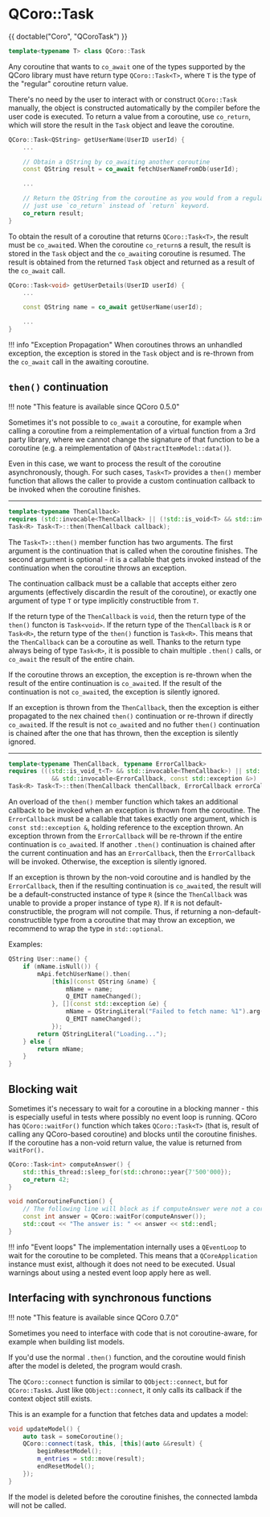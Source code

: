 <!--
SPDX-FileCopyrightText: 2022 Daniel Vrátil <dvratil@kde.org>

SPDX-License-Identifier: GFDL-1.3-or-later
-->

# QCoro::Task

{{ doctable("Coro", "QCoroTask") }}

```cpp
template<typename T> class QCoro::Task
```

Any coroutine that wants to `co_await` one of the types supported by the QCoro library must have
return type `QCoro::Task<T>`, where `T` is the type of the "regular" coroutine return value.

There's no need by the user to interact with or construct `QCoro::Task` manually, the object is
constructed automatically by the compiler before the user code is executed. To return a value
from a coroutine, use `co_return`, which will store the result in the `Task` object and leave
the coroutine.

```cpp
QCoro::Task<QString> getUserName(UserID userId) {
    ...

    // Obtain a QString by co_awaiting another coroutine
    const QString result = co_await fetchUserNameFromDb(userId);

    ...

    // Return the QString from the coroutine as you would from a regular function,
    // just use `co_return` instead of `return` keyword.
    co_return result;
}
```

To obtain the result of a coroutine that returns `QCoro::Task<T>`, the result must be `co_await`ed.
When the coroutine `co_return`s a result, the result is stored in the `Task` object and the `co_await`ing
coroutine is resumed. The result is obtained from the returned `Task` object and returned as a result
of the `co_await` call.

```cpp
QCoro::Task<void> getUserDetails(UserID userId) {
    ...

    const QString name = co_await getUserName(userId);

    ...
}
```

!!! info "Exception Propagation"
    When coroutines throws an unhandled exception, the exception is stored in the `Task` object and
    is re-thrown from the `co_await` call in the awaiting coroutine.

## `then()` continuation

!!! note "This feature is available since QCoro 0.5.0"

Sometimes it's not possible to `co_await` a coroutine, for example when calling a coroutine from a
reimplementation of a virtual function from a 3rd party library, where we cannot change the signature
of that function to be a coroutine (e.g. a reimplementation of `QAbstractItemModel::data()`).

Even in this case, we want to process the result of the coroutine asynchronously, though. For such
cases, `Task<T>` provides a `then()` member function that allows the caller to provide a custom
continuation callback to be invoked when the coroutine finishes.

---

```cpp
template<typename ThenCallback>
requires (std::invocable<ThenCallback> || (!std::is_void<T> && std::invocable<ThenCallback, T>))
Task<R> Task<T>::then(ThenCallback callback);
```

The `Task<T>::then()` member function has two arguments. The first argument is the continuation
that is called when the coroutine finishes. The second argument is optional - it is a callable
that gets invoked instead of the continuation when the coroutine throws an exception.

The continuation callback must be a callable that accepts either zero arguments (effectively
discardin the result of the coroutine), or exactly one argument of type `T` or type implicitly
constructible from `T`.

If the return type of the `ThenCallback` is `void`, then the return type of the `then()` functon is
`Task<void>`. If the return type of the `ThenCallback` is `R` or `Task<R>`, the return type of the
`then()` function is `Task<R>`. This means that the `ThenCallback` can be a coroutine as well. Thanks
to the return type always being of type `Task<R>`, it is possible to chain multiple `.then()` calls,
or `co_await` the result of the entire chain.

If the coroutine throws an exception, the exception is re-thrown when the result of the entire
continuation is `co_await`ed. If the result of the continuation is not `co_await`ed, the exception
is silently ignored.

If an exception is thrown from the `ThenCallback`, then the exception is either propagated to the nex
chained `then()` continuation or re-thrown if directly `co_await`ed. If the result is not `co_await`ed
and no futher `then()` continuation is chained after the one that has thrown, then the exception is
silently ignored.

---

```cpp
template<typename ThenCallback, typename ErrorCallback>
requires (((std::is_void_t<T> && std::invocable<ThenCallback>) || std::invocable<ThenCallback, T>)
            && std::invocable<ErrorCallback, const std::exception &>)
Task<R> Task<T>::then(ThenCallback thenCallback, ErrorCallback errorCallback);
```

An overload of the `then()` member function which takes an additional callback to be invoked when
an exception is thrown from the coroutine. The `ErrorCallback` must be a callable that takes exactly
one argument, which is `const std::exception &`, holding reference to the exception thrown. An exception
thrown from the `ErrorCallback` will be re-thrown if the entire continuation is `co_await`ed. If another
`.then()` continuation is chained after the current continuation and has an `ErrorCallback`, then the
`ErrorCallback` will be invoked. Otherwise, the exception is silently ignored.

If an exception is thrown by the non-void coroutine and is handled by the `ErrorCallback`, then if the
resulting continuation is `co_await`ed, the result will be a default-constructed instance of type `R`
(since the `ThenCallback` was unable to provide a proper instance of type `R`). If `R` is not default-
constructible, the program will not compile. Thus, if returning a non-default-constructible type from
a coroutine that may throw an exception, we recommend to wrap the type in `std::optional`.

Examples:

```cpp
QString User::name() {
    if (mName.isNull()) {
        mApi.fetchUserName().then(
            [this](const QString &name) {
                mName = name;
                Q_EMIT nameChanged();
            }, [](const std::exception &e) {
                mName = QStringLiteral("Failed to fetch name: %1").arg(e.what());
                Q_EMIT nameChanged();
            });
        return QStringLiteral("Loading...");
    } else {
        return mName;
    }
}
```

## Blocking wait

Sometimes it's necessary to wait for a coroutine in a blocking manner - this is especially useful
in tests where possibly no event loop is running. QCoro has `QCoro::waitFor()` function
which takes `QCoro::Task<T>` (that is, result of calling any QCoro-based coroutine) and blocks
until the coroutine finishes. If the coroutine has a non-void return value, the value is returned
from `waitFor().`

```cpp
QCoro::Task<int> computeAnswer() {
    std::this_thread::sleep_for(std::chrono::year{7'500'000});
    co_return 42;
}

void nonCoroutineFunction() {
    // The following line will block as if computeAnswer were not a coroutine.
    const int answer = QCoro::waitFor(computeAnswer());
    std::cout << "The answer is: " << answer << std::endl;
}
```

!!! info "Event loops"
    The implementation internally uses a `QEventLoop` to wait for the coroutine to be completed.
    This means that a `QCoreApplication` instance must exist, although it does not need to be
    executed. Usual warnings about using a nested event loop apply here as well.

## Interfacing with synchronous functions

!!! note "This feature is available since QCoro 0.7.0"

Sometimes you need to interface with code that is not coroutine-aware, for example when building list models.

If you'd use the normal `.then()` function, and the coroutine would finish after the model is deleted, the program would crash.

The `QCoro::connect` function is similar to `QObject::connect`,
but for `QCoro::Task`s.
Just like `QObject::connect`, it only calls its callback if the context object still exists.

This is an example for a function that fetches data and updates a model:
```cpp
void updateModel() {
    auto task = someCoroutine();
    QCoro::connect(task, this, [this](auto &&result) {
        beginResetModel();
        m_entries = std::move(result);
        endResetModel();
    });
}
```

If the model is deleted before the coroutine finishes, the connected lambda will not be called.
